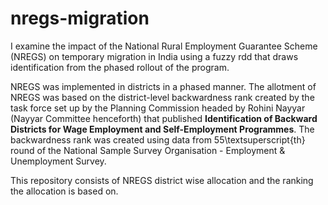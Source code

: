 # nregs-migration
I examine the impact of the National Rural Employment Guarantee Scheme (NREGS) on temporary migration in India using a fuzzy rdd that draws identification from the phased rollout of the program.


NREGS was implemented in districts in a phased manner. The allotment of NREGS was based on the district-level backwardness rank created by the task force set up by the Planning Commission headed by Rohini Nayyar (Nayyar Committee henceforth) that published **Identification of Backward Districts for Wage Employment and Self-Employment Programmes**. The backwardness rank was created using data from 55\textsuperscript{th} round of the National Sample Survey Organisation - Employment & Unemployment Survey. 

This repository consists of NREGS district wise allocation and the ranking the allocation is based on. 
